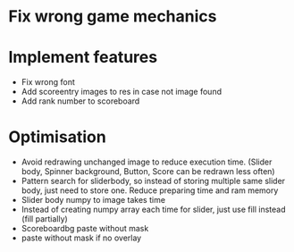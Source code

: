 # Fix wrong game mechanics

# Implement features
- Fix wrong font
- Add scoreentry images to res in case not image found
- Add rank number to scoreboard

# Optimisation
- Avoid redrawing unchanged image to reduce execution time. (Slider body, Spinner background, Button, Score can be redrawn less often)
- Pattern search for sliderbody, so instead of storing multiple same slider body, just need to store one. Reduce preparing time and ram memory
- Slider body numpy to image takes time
- Instead of creating numpy array each time for slider, just use fill instead (fill partially)
- Scoreboardbg paste without mask
- paste without mask if no overlay
